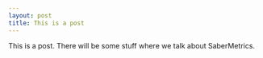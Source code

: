 ```yaml
---
layout: post
title: This is a post
---
```


This is a post. There will be some stuff where we talk about SaberMetrics.